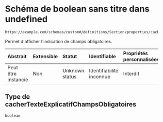 # Schéma de boolean sans titre dans undefined

```txt
https://example.com/schemas/custom#/definitions/Section/properties/cacherTexteExplicatifChampsObligatoires
```

Permet d'afficher l'indication de champs obligatoires.

| Abstrait            | Extensible | Statut         | Identifiable             | Propriétés personnalisées | Propriétés Additionnelles | Limites d'accès | Défini dans                                                                        |
| :------------------ | :--------- | :------------- | :----------------------- | :------------------------ | :------------------------ | :-------------- | :--------------------------------------------------------------------------------- |
| Peut être instancié | Non        | Unknown status | Identifiabilité inconnue | Interdit                  | Autorisé                  | aucun           | [FRW.form.schema.json\*](../out/FRW.form.schema.json "ouvrir le schéma d'origine") |

## Type de cacherTexteExplicatifChampsObligatoires

`boolean`
